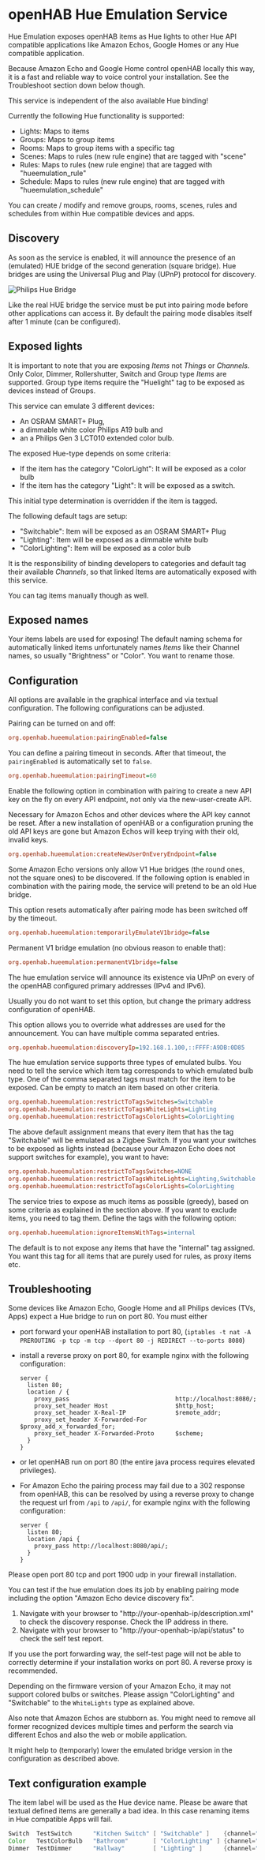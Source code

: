 # openHAB Hue Emulation Service

Hue Emulation exposes openHAB items as Hue lights to other Hue API compatible applications like Amazon Echos, Google Homes or any Hue compatible application.

Because Amazon Echo and Google Home control openHAB locally this way, it is a fast and reliable way to voice control your installation.
See the Troubleshoot section down below though.

This service is independent of the also available Hue binding!

Currently the following Hue functionality is supported:

- Lights: Maps to items
- Groups: Maps to group items
- Rooms: Maps to group items with a specific tag
- Scenes: Maps to rules (new rule engine) that are tagged with "scene"
- Rules: Maps to rules (new rule engine) that are tagged with "hueemulation_rule"
- Schedule: Maps to rules (new rule engine) that are tagged with "hueemulation_schedule"

You can create / modify and remove groups, rooms, scenes, rules and schedules from within Hue compatible devices and apps.

## Discovery

As soon as the service is enabled, it will announce the presence of an (emulated) HUE bridge of the second generation (square bridge).
Hue bridges are using the Universal Plug and Play (UPnP) protocol for discovery.

![Philips Hue Bridge](doc/Philips_Hue_Bridge.jpg)

Like the real HUE bridge the service must be put into pairing mode before other applications can access it. 
By default the pairing mode disables itself after 1 minute (can be configured).

## Exposed lights

It is important to note that you are exposing *Items* not *Things* or *Channels*.
Only Color, Dimmer, Rollershutter, Switch and Group type *Items* are supported.
Group type items require the "Huelight" tag to be exposed as devices instead of Groups.

This service can emulate 3 different devices:

- An OSRAM SMART+ Plug,
- a dimmable white color Philips A19 bulb and
- an a Philips Gen 3 LCT010 extended color bulb.

The exposed Hue-type depends on some criteria:

- If the item has the category "ColorLight": It will be exposed as a color bulb
- If the item has the category "Light": It will be exposed as a switch.

This initial type determination is overridden if the item is tagged.

The following default tags are setup:

- "Switchable": Item will be exposed as an OSRAM SMART+ Plug
- "Lighting": Item will be exposed as a dimmable white bulb
- "ColorLighting": Item will be exposed as a color bulb

It is the responsibility of binding developers to categories and default tag their available *Channels*, so that linked Items are automatically exposed with this service.

You can tag items manually though as well.

## Exposed names

Your items labels are used for exposing!
The default naming schema for automatically linked items unfortunately names *Items* like their Channel names,
so usually "Brightness" or "Color". You want to rename those.

## Configuration

All options are available in the graphical interface and via textual configuration.
The following configurations can be adjusted.

Pairing can be turned on and off:

```ini
org.openhab.hueemulation:pairingEnabled=false
```

You can define a pairing timeout in seconds.
After that timeout, the `pairingEnabled` is automatically set to `false`.

```ini
org.openhab.hueemulation:pairingTimeout=60
```

Enable the following option in combination with pairing to create a new API key on the fly on every API endpoint, not only via the new-user-create API.

Necessary for Amazon Echos and other devices where the API key cannot be reset.
After a new installation of openHAB or a configuration pruning the old API keys are gone but Amazon Echos will keep trying with their old, invalid keys.

```ini
org.openhab.hueemulation:createNewUserOnEveryEndpoint=false
```

Some Amazon Echo versions only allow V1 Hue bridges (the round ones, not the square ones) to be discovered.
If the following option is enabled in combination with the pairing mode, the service will pretend to be an old Hue bridge.

This option resets automatically after pairing mode has been switched off by the timeout.

```ini
org.openhab.hueemulation:temporarilyEmulateV1bridge=false
```

Permanent V1 bridge emulation (no obvious reason to enable that):

```ini
org.openhab.hueemulation:permanentV1bridge=false
```

The hue emulation service will announce its existence via UPnP on every
of the openHAB configured primary addresses (IPv4 and IPv6).

Usually you do not want to set this option, but change the primary address configuration of openHAB.

This option allows you to override what addresses are used for the announcement.
You can have multiple comma separated entries.

```ini
org.openhab.hueemulation:discoveryIp=192.168.1.100,::FFFF:A9DB:0D85
```

The hue emulation service supports three types of emulated bulbs.
You need to tell the service which item tag corresponds to which emulated bulb type.
One of the comma separated tags must match for the item to be exposed.
Can be empty to match an item based on other criteria.

```ini
org.openhab.hueemulation:restrictToTagsSwitches=Switchable
org.openhab.hueemulation:restrictToTagsWhiteLights=Lighting
org.openhab.hueemulation:restrictToTagsColorLights=ColorLighting
```

The above default assignment means that every item that has the tag "Switchable" will be emulated as a Zigbee Switch.
If you want your switches to be exposed as lights instead (because your Amazon Echo does not support switches for example), you want to have:

```ini
org.openhab.hueemulation:restrictToTagsSwitches=NONE
org.openhab.hueemulation:restrictToTagsWhiteLights=Lighting,Switchable
org.openhab.hueemulation:restrictToTagsColorLights=ColorLighting
```

The service tries to expose as much items as possible (greedy), based on some criteria as explained in the section above.
If you want to exclude items, you need to tag them. Define the tags with the following option:

```ini
org.openhab.hueemulation:ignoreItemsWithTags=internal
```

The default is to not expose any items that have the "internal" tag assigned.
You want this tag for all items that are purely used for rules, as proxy items etc.

## Troubleshooting

Some devices like Amazon Echo, Google Home and all Philips devices (TVs, Apps) expect a Hue bridge to run on port 80.
You must either

- port forward your openHAB installation to port 80,
  (`iptables -t nat -A PREROUTING -p tcp -m tcp --dport 80 -j REDIRECT --to-ports 8080`)
- install a reverse proxy on port 80, for example nginx with the following configuration:

  ```
  server {
    listen 80;
    location / {
      proxy_pass                              http://localhost:8080/;
      proxy_set_header Host                   $http_host;
      proxy_set_header X-Real-IP              $remote_addr;
      proxy_set_header X-Forwarded-For        $proxy_add_x_forwarded_for;
      proxy_set_header X-Forwarded-Proto      $scheme;
    }
  }
  ```

- or let openHAB run on port 80 (the entire java process requires elevated privileges).

- For Amazon Echo the pairing process may fail due to a 302 response from openHAB, this can be resolved by using a reverse proxy to change the request url from `/api` to `/api/`, for example nginx with the following configuration:

  ```
  server {
    listen 80;
    location /api {
      proxy_pass http://localhost:8080/api/;
    }
  }
  ```

Please open port 80 tcp and port 1900 udp in your firewall installation.

You can test if the hue emulation does its job by enabling pairing mode including the option "Amazon Echo device discovery fix".

1. Navigate with your browser to "http://your-openhab-ip/description.xml" to check the discovery response.
   Check the IP address in there.
2. Navigate with your browser to "http://your-openhab-ip/api/status" to check the self test report.

If you use the port forwarding way, the self-test page will not be able to correctly determine if your installation works on port 80.
A reverse proxy is recommended.

Depending on the firmware version of your Amazon Echo, it may not support colored bulbs or switches.
Please assign "ColorLighting" and "Switchable" to the `WhiteLights` type as explained above.

Also note that Amazon Echos are stubborn as.
You might need to remove all former recognized devices multiple times and perform the search via different Echos and also the web or mobile application.

It might help to (temporarly) lower the emulated bridge version in the configuration as described above.

## Text configuration example

The item label will be used as the Hue device name. Please be aware that textual defined items are generally a bad idea.
In this case renaming items in Hue compatible Apps will fail.  

```java
Switch  TestSwitch      "Kitchen Switch" [ "Switchable" ]    {channel="..."}
Color   TestColorBulb   "Bathroom"       [ "ColorLighting" ] {channel="..."}
Dimmer  TestDimmer      "Hallway"        [ "Lighting" ]      {channel="..."}
```
